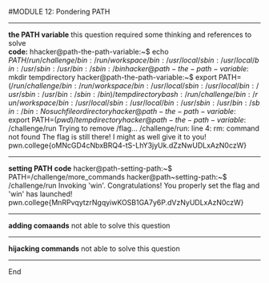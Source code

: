 #MODULE 12: Pondering PATH

****
**the PATH variable** this question required some thinking and references to solve  
**code:** 
hhacker@path-the-path-variable:~$ echo $PATH
/run/challenge/bin:/run/workspace/bin:/usr/local/sbin:/usr/local/bin:/usr/sbin:/
usr/bin:/sbin:/bin
hacker@path-the-path-variable:~$ mkdir tempdirectory
hacker@path-the-path-variable:~$ export PATH=$(/run/challenge/bin:/run/workspace/bin:/usr/local/sbin:/usr/local/bin:/usr/sbin:/usr/bin:/sbin:/bin)/tempdirectory
bash: /run/challenge/bin:/run/workspace/bin:/usr/local/sbin:/usr/local/bin:/usr/sbin:/usr/bin:/sbin:/bin: No such file or directory
hacker@path-the-path-variable:~$ export PATH=$(pwd)/tempdirectory
hacker@path-the-path-variable:~$ /challenge/run
Trying to remove /flag...
/challenge/run: line 4: rm: command not found
The flag is still there! I might as well give it to you!
pwn.college{oMNcGD4cNbxBRQ4-tS-LhY3jyUk.dZzNwUDLxAzN0czW}
****
**setting PATH** 
**code**
hacker@path-setting-path:~$ PATH=/challenge/more_commands
hacker@path~setting-path:~$ /challenge/run
Invoking 'win'.
Congratulations! You properly set the flag and 'win' has launched! 
pwn.college{MnRPvqytzrNgqyiwKOSB1GA7y6P.dVzNyUDLxAzN0czW}
****
**adding comaands** 
not able to solve this question 
****
**hijacking commands**
not able to solve this question 
****

 End












   
